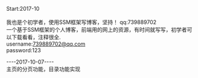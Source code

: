 Start:2017-10</br>
</br>
我也是个初学者，使用SSM框架写博客，坚持！
qq:739889702
</br>
一个基于SSM框架的个人博客，前端用的网上的资源，有时间就写写，初学者可以下载看看，注释很全.</br>
username:739889702@qq.com </br>
password:123</br>

----2017-10-07----</br>
主页的分页功能，目录功能实现
